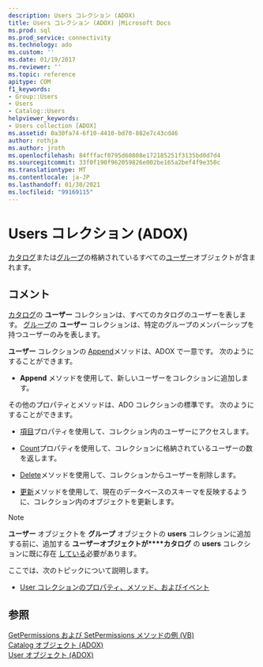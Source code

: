 ```yaml
---
description: Users コレクション (ADOX)
title: Users コレクション (ADOX) |Microsoft Docs
ms.prod: sql
ms.prod_service: connectivity
ms.technology: ado
ms.custom: ''
ms.date: 01/19/2017
ms.reviewer: ''
ms.topic: reference
apitype: COM
f1_keywords:
- Group::Users
- Users
- Catalog::Users
helpviewer_keywords:
- Users collection [ADOX]
ms.assetid: 0a30fa74-6f10-4410-bd70-882e7c43cd46
author: rothja
ms.author: jroth
ms.openlocfilehash: 84fffacf0795d60808e172185251f3135bd0d7d4
ms.sourcegitcommit: 33f0f190f962059826e002be165a2bef4f9e350c
ms.translationtype: MT
ms.contentlocale: ja-JP
ms.lasthandoff: 01/30/2021
ms.locfileid: "99169115"
---
```

# <a name="users-collection-adox"></a>Users コレクション (ADOX)
[カタログ](./catalog-object-adox.md)または[グループ](./group-object-adox.md)の格納されているすべての[ユーザー](./user-object-adox.md)オブジェクトが含まれます。  
  
## <a name="remarks"></a>コメント  
 [カタログ](./catalog-object-adox.md)の **ユーザー** コレクションは、すべてのカタログのユーザーを表します。 [グループ](./group-object-adox.md)の **ユーザー** コレクションは、特定のグループのメンバーシップを持つユーザーのみを表します。  
  
 **ユーザー** コレクションの [Append](./append-method-adox-users.md)メソッドは、ADOX で一意です。 次のようにすることができます。  
  
-   **Append** メソッドを使用して、新しいユーザーをコレクションに追加します。  
  
 その他のプロパティとメソッドは、ADO コレクションの標準です。 次のようにすることができます。  
  
-   [項目](../ado-api/item-property-ado.md)プロパティを使用して、コレクション内のユーザーにアクセスします。  
  
-   [Count](../ado-api/count-property-ado.md)プロパティを使用して、コレクションに格納されているユーザーの数を返します。  
  
-   [Delete](./delete-method-adox-collections.md)メソッドを使用して、コレクションからユーザーを削除します。  
  
-   [更新](../ado-api/refresh-method-ado.md)メソッドを使用して、現在のデータベースのスキーマを反映するように、コレクション内のオブジェクトを更新します。  
  
> [!NOTE]
>  **ユーザー** オブジェクトを **グループ** オブジェクトの **users** コレクションに追加する前に、追加する **ユーザーオブジェクトが****カタログ** の **users** コレクションに既に存在 [している](./name-property-adox.md)必要があります。  
  
 ここでは、次のトピックについて説明します。  
  
-   [User コレクションのプロパティ、メソッド、およびイベント](./users-collection-properties-methods-and-events.md)  
  
## <a name="see-also"></a>参照  
 [GetPermissions および SetPermissions メソッドの例 (VB)](./getpermissions-and-setpermissions-methods-example-vb.md)   
 [Catalog オブジェクト (ADOX)](./catalog-object-adox.md)   
 [User オブジェクト (ADOX)](./user-object-adox.md)